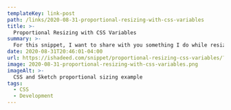 ```yaml
---
templateKey: link-post
path: /links/2020-08-31-proportional-resizing-with-css-variables
title: >-
  Proportional Resizing with CSS Variables
summary: >-
  For this snippet, I want to share with you something I do while resizing elements in the browser DevTools. Let’s suppose that you’re implementing a design in HTML & CSS, and you want to experiment with an icon’s width and height.
date: 2020-08-31T20:46:01-04:00
url: https://ishadeed.com/snippet/proportional-resizing-css-variables/?ref=sidebar
image: 2020-08-31-proportional-resizing-with-css-variables.png
imageAlt: >-
  CSS and Sketch proportional sizing example
tags:
  - CSS
  - Development
---
```

